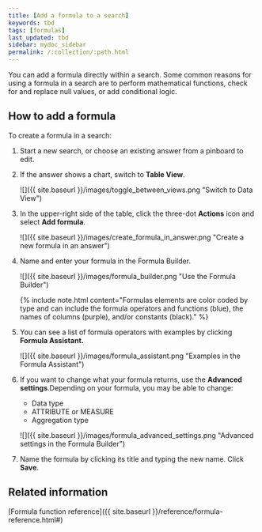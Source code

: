 ```yaml
---
title: [Add a formula to a search]
keywords: tbd
tags: [formulas]
last_updated: tbd
sidebar: mydoc_sidebar
permalink: /:collection/:path.html
---
```

You can add a formula directly within a search. Some common reasons for using a formula in a search are to perform mathematical functions, check for and replace null values, or add conditional logic.

## How to add a formula

To create a formula in a search:

1. Start a new search, or choose an existing answer from a pinboard to edit.
2. If the answer shows a chart, switch to **Table View**.

     ![]({{ site.baseurl }}/images/toggle_between_views.png "Switch to Data View")

3. In the upper-right side of the table, click the three-dot **Actions** icon and select **Add formula**.

     ![]({{ site.baseurl }}/images/create_formula_in_answer.png "Create a new formula in an answer")

4. Name and enter your formula in the Formula Builder.

     ![]({{ site.baseurl }}/images/formula_builder.png "Use the Formula Builder")

    {% include note.html content="Formulas elements are color coded by type and can include the formula operators and functions (blue), the names of columns (purple), and/or constants (black)." %}

5.  You can see a list of formula operators with examples by clicking **Formula Assistant.**

    ![]({{ site.baseurl }}/images/formula_assistant.png "Examples in the Formula Assistant")

6.  If you want to change what your formula returns, use the **Advanced settings**.Depending on your formula, you may be able to change:

    -   Data type
    -   ATTRIBUTE or MEASURE
    -   Aggregation type

    ![]({{ site.baseurl }}/images/formula_advanced_settings.png "Advanced settings in the Formula Builder")

7. Name the formula by clicking its title and typing the new name. Click **Save**.


## Related information  

[Formula function reference]({{ site.baseurl }}/reference/formula-reference.html#)
